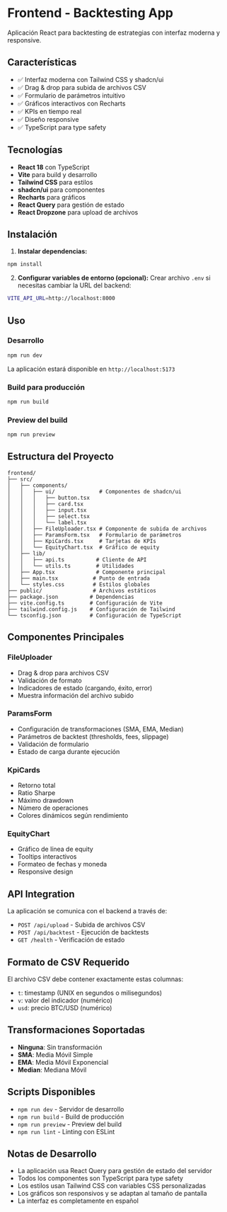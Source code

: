 # Frontend - Backtesting App

Aplicación React para backtesting de estrategias con interfaz moderna y responsive.

## Características

- ✅ Interfaz moderna con Tailwind CSS y shadcn/ui
- ✅ Drag & drop para subida de archivos CSV
- ✅ Formulario de parámetros intuitivo
- ✅ Gráficos interactivos con Recharts
- ✅ KPIs en tiempo real
- ✅ Diseño responsive
- ✅ TypeScript para type safety

## Tecnologías

- **React 18** con TypeScript
- **Vite** para build y desarrollo
- **Tailwind CSS** para estilos
- **shadcn/ui** para componentes
- **Recharts** para gráficos
- **React Query** para gestión de estado
- **React Dropzone** para upload de archivos

## Instalación

1. **Instalar dependencias:**
```bash
npm install
```

2. **Configurar variables de entorno (opcional):**
Crear archivo `.env` si necesitas cambiar la URL del backend:
```bash
VITE_API_URL=http://localhost:8000
```

## Uso

### Desarrollo
```bash
npm run dev
```

La aplicación estará disponible en `http://localhost:5173`

### Build para producción
```bash
npm run build
```

### Preview del build
```bash
npm run preview
```

## Estructura del Proyecto

```
frontend/
├── src/
│   ├── components/
│   │   ├── ui/              # Componentes de shadcn/ui
│   │   │   ├── button.tsx
│   │   │   ├── card.tsx
│   │   │   ├── input.tsx
│   │   │   ├── select.tsx
│   │   │   └── label.tsx
│   │   ├── FileUploader.tsx # Componente de subida de archivos
│   │   ├── ParamsForm.tsx   # Formulario de parámetros
│   │   ├── KpiCards.tsx     # Tarjetas de KPIs
│   │   └── EquityChart.tsx  # Gráfico de equity
│   ├── lib/
│   │   ├── api.ts          # Cliente de API
│   │   └── utils.ts        # Utilidades
│   ├── App.tsx             # Componente principal
│   ├── main.tsx           # Punto de entrada
│   └── styles.css         # Estilos globales
├── public/                # Archivos estáticos
├── package.json          # Dependencias
├── vite.config.ts        # Configuración de Vite
├── tailwind.config.js    # Configuración de Tailwind
└── tsconfig.json         # Configuración de TypeScript
```

## Componentes Principales

### FileUploader
- Drag & drop para archivos CSV
- Validación de formato
- Indicadores de estado (cargando, éxito, error)
- Muestra información del archivo subido

### ParamsForm
- Configuración de transformaciones (SMA, EMA, Median)
- Parámetros de backtest (thresholds, fees, slippage)
- Validación de formulario
- Estado de carga durante ejecución

### KpiCards
- Retorno total
- Ratio Sharpe
- Máximo drawdown
- Número de operaciones
- Colores dinámicos según rendimiento

### EquityChart
- Gráfico de línea de equity
- Tooltips interactivos
- Formateo de fechas y moneda
- Responsive design

## API Integration

La aplicación se comunica con el backend a través de:

- `POST /api/upload` - Subida de archivos CSV
- `POST /api/backtest` - Ejecución de backtests
- `GET /health` - Verificación de estado

## Formato de CSV Requerido

El archivo CSV debe contener exactamente estas columnas:
- `t`: timestamp (UNIX en segundos o milisegundos)
- `v`: valor del indicador (numérico)
- `usd`: precio BTC/USD (numérico)

## Transformaciones Soportadas

- **Ninguna**: Sin transformación
- **SMA**: Media Móvil Simple
- **EMA**: Media Móvil Exponencial
- **Median**: Mediana Móvil

## Scripts Disponibles

- `npm run dev` - Servidor de desarrollo
- `npm run build` - Build de producción
- `npm run preview` - Preview del build
- `npm run lint` - Linting con ESLint

## Notas de Desarrollo

- La aplicación usa React Query para gestión de estado del servidor
- Todos los componentes son TypeScript para type safety
- Los estilos usan Tailwind CSS con variables CSS personalizadas
- Los gráficos son responsivos y se adaptan al tamaño de pantalla
- La interfaz es completamente en español
